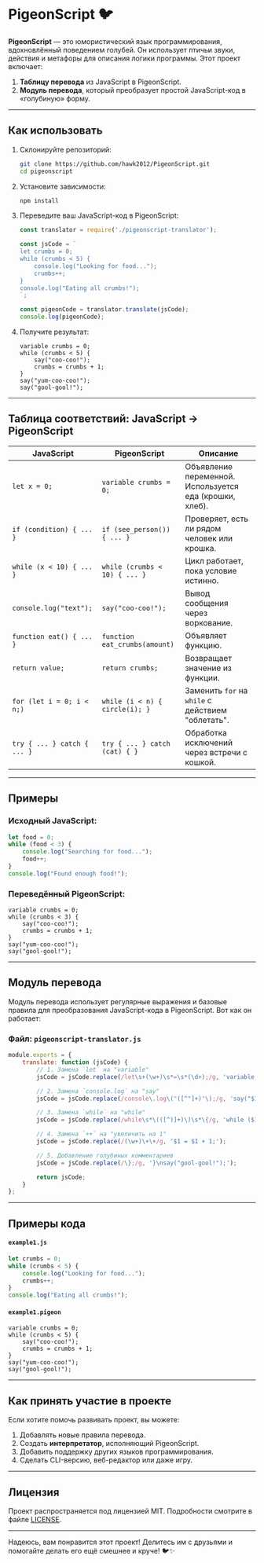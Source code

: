 # **PigeonScript 🐦**

**PigeonScript** — это юмористический язык программирования, вдохновлённый поведением голубей. Он использует птичьи звуки, действия и метафоры для описания логики программы. Этот проект включает:
1. **Таблицу перевода** из JavaScript в PigeonScript.
2. **Модуль перевода**, который преобразует простой JavaScript-код в «голубиную» форму.

---

## **Как использовать**

1. Склонируйте репозиторий:
   ```bash
   git clone https://github.com/hawk2012/PigeonScript.git  
   cd pigeonscript
   ```

2. Установите зависимости:
   ```bash
   npm install
   ```

3. Переведите ваш JavaScript-код в PigeonScript:
   ```javascript
   const translator = require('./pigeonscript-translator');

   const jsCode = `
   let crumbs = 0;
   while (crumbs < 5) {
       console.log("Looking for food...");
       crumbs++;
   }
   console.log("Eating all crumbs!");
   `;

   const pigeonCode = translator.translate(jsCode);
   console.log(pigeonCode);
   ```

4. Получите результат:
   ```pigeon
   variable crumbs = 0;
   while (crumbs < 5) {
       say("coo-coo!");
       crumbs = crumbs + 1;
   }
   say("yum-coo-coo!");
   say("gool-gool!");
   ```

---

## **Таблица соответствий: JavaScript → PigeonScript**

| JavaScript                     | PigeonScript                          | Описание                                                                 |
|--------------------------------|---------------------------------------|--------------------------------------------------------------------------|
| `let x = 0;`                   | `variable crumbs = 0;`               | Объявление переменной. Используется еда (крошки, хлеб).                   |
| `if (condition) { ... }`       | `if (see_person()) { ... }`          | Проверяет, есть ли рядом человек или крошка.                             |
| `while (x < 10) { ... }`       | `while (crumbs < 10) { ... }`        | Цикл работает, пока условие истинно.                                     |
| `console.log("text");`         | `say("coo-coo!");`                   | Вывод сообщения через воркование.                                        |
| `function eat() { ... }`       | `function eat_crumbs(amount)`        | Объявляет функцию.                                                       |
| `return value;`                | `return crumbs;`                     | Возвращает значение из функции.                                           |
| `for (let i = 0; i < n;)`      | `while (i < n) { circle(i); }`       | Заменить `for` на `while` с действием "облетать".                        |
| `try { ... } catch { ... }`    | `try { ... } catch (cat) { }`        | Обработка исключений через встречи с кошкой.                             |

---

## **Примеры**

### Исходный JavaScript:
```javascript
let food = 0;
while (food < 3) {
    console.log("Searching for food...");
    food++;
}
console.log("Found enough food!");
```

### Переведённый PigeonScript:
```pigeon
variable crumbs = 0;
while (crumbs < 3) {
    say("coo-coo!");
    crumbs = crumbs + 1;
}
say("yum-coo-coo!");
say("gool-gool!");
```

---

## **Модуль перевода**

Модуль перевода использует регулярные выражения и базовые правила для преобразования JavaScript-кода в PigeonScript. Вот как он работает:

### Файл: `pigeonscript-translator.js`

```javascript
module.exports = {
    translate: function (jsCode) {
        // 1. Замена `let` на "variable"
        jsCode = jsCode.replace(/let\s+(\w+)\s*=\s*(\d+);/g, 'variable $1 = $2;');

        // 2. Замена `console.log` на "say"
        jsCode = jsCode.replace(/console\.log\("([^"]+)"\);/g, 'say("$1");');

        // 3. Замена `while` на "while"
        jsCode = jsCode.replace(/while\s*\(([^)]+)\)\s*\{/g, 'while ($1) {');

        // 4. Замена `++` на "увеличить на 1"
        jsCode = jsCode.replace(/(\w+)\+\+/g, '$1 = $1 + 1;');

        // 5. Добавление голубиных комментариев
        jsCode = jsCode.replace(/\};/g, '}\nsay("gool-gool!");');

        return jsCode;
    }
};
```

---

## **Примеры кода**

#### `example1.js`
```javascript
let crumbs = 0;
while (crumbs < 5) {
    console.log("Looking for food...");
    crumbs++;
}
console.log("Eating all crumbs!");
```

#### `example1.pigeon`
```pigeon
variable crumbs = 0;
while (crumbs < 5) {
    say("coo-coo!");
    crumbs = crumbs + 1;
}
say("yum-coo-coo!");
say("gool-gool!");
```

---

## **Как принять участие в проекте**

Если хотите помочь развивать проект, вы можете:
1. Добавлять новые правила перевода.
2. Создать **интерпретатор**, исполняющий PigeonScript.
3. Добавить поддержку других языков программирования.
4. Сделать CLI-версию, веб-редактор или даже игру.

---

## **Лицензия**

Проект распространяется под лицензией MIT. Подробности смотрите в файле [LICENSE](LICENSE).

---

Надеюсь, вам понравится этот проект! Делитесь им с друзьями и помогайте делать его ещё смешнее и круче! 🐦✨
